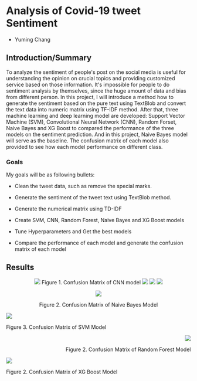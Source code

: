 # Analysis of Covid-19 tweet Sentiment
- Yuming Chang


## Introduction/Summary
To analyze the sentiment of people's post on the social media is useful for understanding the opinion on crucial topics and providing customized service based on those information. It's impossible for people to do sentiment analysis by themselves, since the huge amount of data and bias from different person. In this project, I will introduce a method how to generate the sentiment based on the pure text using TextBlob and convert the text data into numeric matrix using TF-IDF method. After that, three machine learning and deep learning model are developed: Support Vector Machine (SVM), Convolutional Neural Network (CNN), Random Forset, Naive Bayes and XG Boost to compared the performance of the three models on the sentiment prediction. And in this project, Naive Bayes model will serve as the baseline. The confusion matrix of each model also provided to see how each model performance on different class.

### Goals
My goals will be as following bullets:

- Clean the tweet data, such as remove the special marks.

- Generate the sentiment of the tweet text using TextBlob method.

- Generate the numerical matrix using TD-IDF

- Create SVM, CNN, Random Forest, Naive Bayes and XG Boost models

- Tune Hyperparameters and Get the best models

- Compare the performance of each model and generate the confusion matrix of each model

## Results

<p align="middle">
  <img src="https://github.com/changyming/8803Project/blob/webpage/CNN123.png?raw=true">
  Figure 1. Confusion Matrix of CNN model
  <img src="https://github.com/changyming/8803Project/blob/webpage/NB.png?raw=true">
  <img src="https://github.com/changyming/8803Project/blob/webpage/SVM.png?raw=true">
  <img src="https://github.com/changyming/8803Project/blob/webpage/RF.png?raw=true">
 </p>

<p align="center">
  <img src="https://github.com/changyming/8803Project/blob/webpage/NB.png?raw=true">
</p>
<p align="center">
  Figure 2. Confusion Matrix of Naive Bayes Model
 </p>


<p align="left">
  <img src="https://github.com/changyming/8803Project/blob/webpage/SVM.png?raw=true">
</p>
<p align="left">
  Figure 3. Confusion Matrix of SVM Model
 </p>

<p align="right">
  <img src="https://github.com/changyming/8803Project/blob/webpage/RF.png?raw=true">
</p>
<p align="right">
  Figure 2. Confusion Matrix of Random Forest Model
 </p>


<p align="left">
  <img src="https://github.com/changyming/8803Project/blob/webpage/XG.png?raw=true">
</p>
<p align="left">
  Figure 2. Confusion Matrix of XG Boost Model
 </p>

